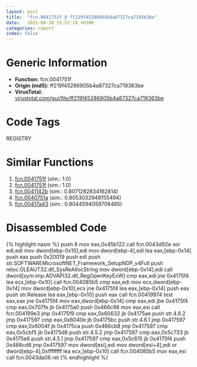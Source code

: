 ```yaml
---
layout: post
title:  "fcn.0041751f @ ff219f45286905b4a87327ca719363be"
date:   2021-08-30 15:52:19 +0300
categories: report
index: false
---
```


# Generic Information
- **Function:** fcn.0041751f
- **Origin (md5):** ff219f45286905b4a87327ca719363be
- **VirusTotal:** [virustotal.com/gui/file/ff219f45286905b4a87327ca719363be][virustotal_ref]

# Code Tags
<span class="tag" id="REGISTRY">REGISTRY</span>


# Similar Functions

1. [fcn.0041751f][similar_1_ref] (sim.: 1.0)
2. [fcn.0041751f][similar_2_ref] (sim.: 1.0)
3. [fcn.0041142b][similar_3_ref] (sim.: 0.8071282834162814)
4. [fcn.0040751a][similar_4_ref] (sim.: 0.8053032948155494)
5. [fcn.00417a43][similar_5_ref] (sim.: 0.8044594059708465)


# Disassembled Code

{% highlight nasm %}
push 8
mov eax,0x45b122
call fcn.0043d92e
xor edi,edi
mov dword[ebp-0x10],edi
mov dword[ebp-4],edi
lea eax,[ebp-0x14]
push eax
push 0x20019
push edi
push str.SOFTWAREMicrosoftNET_Framework_SetupNDP_v4Full
push reloc.OLEAUT32.dll_SysReAllocString
mov dword[ebp-0x14],edi
call dword[sym.imp.ADVAPI32.dll_RegOpenKeyExW]
cmp eax,edi
jne 0x4175f4
lea ecx,[ebp-0x10]
call fcn.004085b5
cmp eax,edi
mov ecx,dword[ebp-0x14]
mov dword[ebp-0x10],ecx
jne 0x4175f4
lea eax,[ebp-0x14]
push eax
push str.Release
lea eax,[ebp-0x10]
push eax
call fcn.00419974
test eax,eax
jne 0x4175f4
mov eax,dword[ebp-0x14]
cmp eax,edi
jbe 0x4175f4
cmp eax,0x707fe
jb 0x4175a0
push 0x466c98
mov eax,esi
call fcn.004199e3
jmp 0x4175f9
cmp eax,0x60632
jb 0x4175ae
push str.4.6.2
jmp 0x417597
cmp eax,0x6040e
jb 0x4175bc
push str.4.6.1
jmp 0x417597
cmp eax,0x6004f
jb 0x4175ca
push 0x466cb8
jmp 0x417597
cmp eax,0x5cbf5
jb 0x4175d8
push str.4.5.2
jmp 0x417597
cmp eax,0x5c733
jb 0x4175e6
push str.4.5.1
jmp 0x417597
cmp eax,0x5c615
jb 0x4175f4
push 0x466cd8
jmp 0x417597
mov dword[esi],edi
mov dword[esi+4],edi
or dword[ebp-4],0xffffffff
lea ecx,[ebp-0x10]
call fcn.004085b5
mov eax,esi
call fcn.0043da06
ret 
{% endhighlight %}


[similar_1_ref]: /report/fcn.0041751f@44e1ffcf4e71f4505c09d520fd75f1e4
[similar_2_ref]: /report/fcn.0041751f@8e21fa3f0489a6a256cf202e57f712bc
[similar_3_ref]: /report/fcn.0041142b@9c2b894b84f59672d8be2e984066f76f
[similar_4_ref]: /report/fcn.0040751a@214019fc1439a81af54ff417c477f8dc
[similar_5_ref]: /report/fcn.00417a43@8e21fa3f0489a6a256cf202e57f712bc
[virustotal_ref]: https://www.virustotal.com/gui/file/ff219f45286905b4a87327ca719363be
